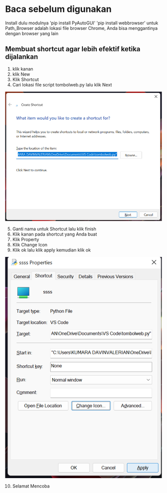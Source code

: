 # **Baca sebelum digunakan**
Install dulu modulnya
'pip install PyAutoGUI'
'pip install webbrowser'
untuk Path_Browser adalah lokasi file browser Chrome, Anda bisa menggantinya dengan browser yang lain

## Membuat shortcut agar lebih efektif ketika dijalankan
1. klik kanan
2. klik New
3. Klik Shortcut
4. Cari lokasi file script tombolweb.py lalu klik Next

![foto1](foto/foto1.png)

5. Ganti nama untuk Shortcut lalu klik finish
6. Klik kanan pada shortcut yang Anda buat
7. Klik Property
8. Klik Change Icon
9. Klik ok lalu klik apply kemudian klik ok

![foto2](foto/foto2.png)

10. Selamat Mencoba